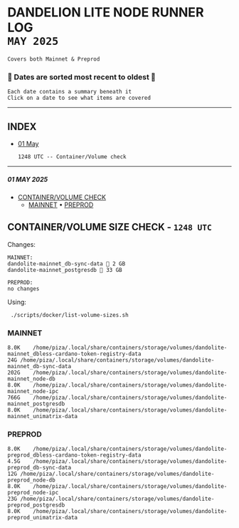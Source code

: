 # DANDELION LITE NODE RUNNER LOG <br> `MAY 2025`
```
Covers both Mainnet & Preprod
```

### 🛑 Dates are sorted most recent to oldest 🛑
```
Each date contains a summary beneath it
Click on a date to see what items are covered
```
---
## INDEX
- [01 May](https://github.com/st8tikratio/Uselessness/blob/main/node-operations/monthly-logs/2025-may#01-may-2025)
  ```
  1248 UTC -- Container/Volume check
  ```


<!--

## CONTAINER/VOLUME SIZE CHECK - `1155 UTC`
Changes:
```
MAINNET:


PREPROD:

```
Using:
```
 ./scripts/docker/list-volume-sizes.sh
```
### MAINNET
```

```
### PREPROD
```

```

-->

---

##### 01 MAY 2025
- [CONTAINER/VOLUME CHECK](https://github.com/st8tikratio/Uselessness/blob/main/node-operations/monthly-logs/2025-may.md#containervolume-size-check---1248-utc)
  - [MAINNET](https://github.com/st8tikratio/Uselessness/blob/main/node-operations/monthly-logs/2025-may.md#mainnet) • [PREPROD](https://github.com/st8tikratio/Uselessness/blob/main/node-operations/monthly-logs/2025-may.md#preprod)
 

## CONTAINER/VOLUME SIZE CHECK - `1248 UTC`
Changes:
```
MAINNET:
dandolite-mainnet_db-sync-data 🔼 2 GB
dandolite-mainnet_postgresdb 🔽 33 GB

PREPROD:
no changes

```
Using:
```
 ./scripts/docker/list-volume-sizes.sh
```
### MAINNET
```
8.0K	/home/piza/.local/share/containers/storage/volumes/dandolite-mainnet_dbless-cardano-token-registry-data
24G	/home/piza/.local/share/containers/storage/volumes/dandolite-mainnet_db-sync-data
202G	/home/piza/.local/share/containers/storage/volumes/dandolite-mainnet_node-db
8.0K	/home/piza/.local/share/containers/storage/volumes/dandolite-mainnet_node-ipc
766G	/home/piza/.local/share/containers/storage/volumes/dandolite-mainnet_postgresdb
8.0K	/home/piza/.local/share/containers/storage/volumes/dandolite-mainnet_unimatrix-data
```
### PREPROD
```
8.0K	/home/piza/.local/share/containers/storage/volumes/dandolite-preprod_dbless-cardano-token-registry-data
4.5G	/home/piza/.local/share/containers/storage/volumes/dandolite-preprod_db-sync-data
12G	/home/piza/.local/share/containers/storage/volumes/dandolite-preprod_node-db
8.0K	/home/piza/.local/share/containers/storage/volumes/dandolite-preprod_node-ipc
23G	/home/piza/.local/share/containers/storage/volumes/dandolite-preprod_postgresdb
8.0K	/home/piza/.local/share/containers/storage/volumes/dandolite-preprod_unimatrix-data
```

